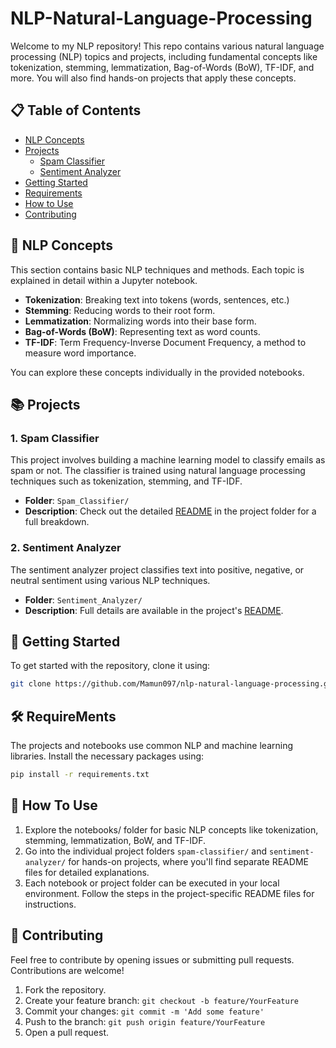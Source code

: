 # NLP-Natural-Language-Processing

Welcome to my NLP repository! This repo contains various natural language processing (NLP) topics and projects, including fundamental concepts like tokenization, stemming, lemmatization, Bag-of-Words (BoW), TF-IDF, and more. You will also find hands-on projects that apply these concepts.

## 📋 Table of Contents
- [NLP Concepts](#nlp-concepts)
- [Projects](#projects)
  - [Spam Classifier](#spam-classifier)
  - [Sentiment Analyzer](#sentiment-analyzer)
- [Getting Started](#getting-started)
- [Requirements](#requirements)
- [How to Use](#how-to-use)
- [Contributing](#contributing)

## <a name="nlp-concepts"></a>📝 NLP Concepts

This section contains basic NLP techniques and methods. Each topic is explained in detail within a Jupyter notebook.

- **Tokenization**: Breaking text into tokens (words, sentences, etc.)
- **Stemming**: Reducing words to their root form.
- **Lemmatization**: Normalizing words into their base form.
- **Bag-of-Words (BoW)**: Representing text as word counts.
- **TF-IDF**: Term Frequency-Inverse Document Frequency, a method to measure word importance.

You can explore these concepts individually in the provided notebooks.

## <a name="projects"></a>📚 Projects

### <a name="spam-classifier"></a>1.  Spam Classifier

This project involves building a machine learning model to classify emails as spam or not. The classifier is trained using natural language processing techniques such as tokenization, stemming, and TF-IDF.

- **Folder**: `Spam_Classifier/`
- **Description**: Check out the detailed [README](https://github.com/Mamun097/NLP-Natural-Language-Processing/tree/main/Spam-Classifier) in the project folder for a full breakdown.

### <a name="sentiment-analyzer"></a>2.  Sentiment Analyzer

The sentiment analyzer project classifies text into positive, negative, or neutral sentiment using various NLP techniques.

- **Folder**: `Sentiment_Analyzer/`
- **Description**: Full details are available in the project's [README](https://github.com/Mamun097/NLP-Natural-Language-Processing/tree/main/Sentiment-Analysis).

## <a name="getting-started"></a>🚀 Getting Started

To get started with the repository, clone it using:

```bash
git clone https://github.com/Mamun097/nlp-natural-language-processing.git
```

## <a name="requirements"></a>🛠️ RequireMents
The projects and notebooks use common NLP and machine learning libraries. Install the necessary packages using:
```bash
pip install -r requirements.txt
```

## <a name="how-to-use"></a>📜 How To Use
1.  Explore the notebooks/ folder for basic NLP concepts like tokenization, stemming, lemmatization, BoW, and TF-IDF.
2.  Go into the individual project folders `spam-classifier/` and `sentiment-analyzer/` for hands-on projects, where you'll find separate README files for detailed explanations.
3.  Each notebook or project folder can be executed in your local environment. Follow the steps in the project-specific README files for instructions.

## <a name="contributing"></a>🤝 Contributing

Feel free to contribute by opening issues or submitting pull requests. Contributions are welcome!
1.  Fork the repository.
2.  Create your feature branch: ```git checkout -b feature/YourFeature```
3.  Commit your changes: ```git commit -m 'Add some feature'```
4.  Push to the branch: ```git push origin feature/YourFeature```
5.  Open a pull request.
